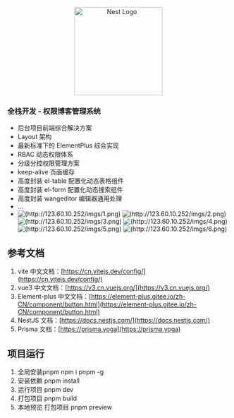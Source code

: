 <p align="center">
  <a href="http://nestjs.com/" target="blank"><img src="https://nestjs.com/img/logo-small.svg" width="200" alt="Nest Logo" /></a>
</p>

[circleci-image]: https://img.shields.io/circleci/build/github/nestjs/nest/master?token=abc123def456
[circleci-url]: https://circleci.com/gh/nestjs/nest

### 全栈开发 - 权限博客管理系统
- 后台项目前端综合解决方案
- Layout 架构
- 最新标准下的 ElementPlus 综合实现
- RBAC 动态权限体系
- 分级分控权限管理方案
- keep-alive 页面缓存
- 高度封装 el-table 配置化动态表格组件
- 高度封装 el-form 配置化动态搜索组件
- 高度封装 wangeditor 编辑器通用处理
- ...
- 
  ![(http://123.60.10.252/imgs/1.png)](http://123.60.10.252/imgs/1.png)
  ![(http://123.60.10.252/imgs/2.png)](http://123.60.10.252/imgs/2.png)
  ![(http://123.60.10.252/imgs/3.png)](http://123.60.10.252/imgs/3.png)
  ![(http://123.60.10.252/imgs/4.png)](http://123.60.10.252/imgs/4.png)
  ![(http://123.60.10.252/imgs/5.png)](http://123.60.10.252/imgs/5.png)
  ![(http://123.60.10.252/imgs/6.png)](http://123.60.10.252/imgs/6.png)

## 参考文档

1. vite 中文文档：[https://cn.vitejs.dev/config/](https://cn.vitejs.dev/config/)
2. vue3 中文文档：[https://v3.cn.vuejs.org/](https://v3.cn.vuejs.org/)
3. Element-plus 中文文档：[https://element-plus.gitee.io/zh-CN/component/button.html](https://element-plus.gitee.io/zh-CN/component/button.html)
4. NestJS 文档：[https://docs.nestjs.com/](https://docs.nestjs.com/)
5. Prisma 文档：[https://prisma.yoga](https://prisma.yoga)

## 项目运行
1. 全局安装pnpm 
npm i pnpm -g
2. 安装依赖
pnpm install 
3. 运行项目
pnpm dev
4. 打包项目
pnpm build
5. 本地预览 打包项目
pnpm preview
